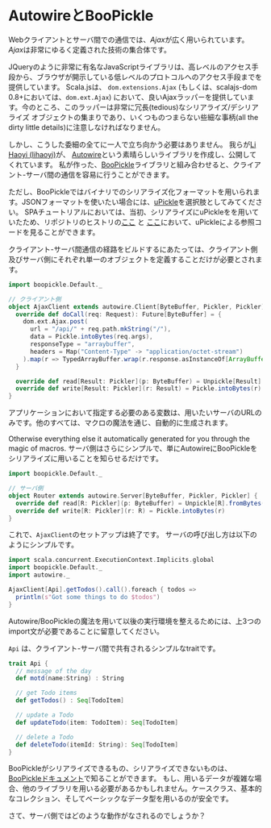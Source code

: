 # AutowireとBooPickle

Webクライアントとサーバ間での通信では、*Ajax*が広く用いられています。*Ajax*は非常にゆるく定義された技術の集合体です。

JQueryのように非常に有名なJavaScriptライブラリは、高レベルのアクセス手段から、ブラウザが開示している低レベルのプロトコルへのアクセス手段までを提供しています。
Scala.jsは、 `dom.extensions.Ajax` (もしくは、scalajs-dom 0.8+においては、`dom.ext.Ajax`) において、良いAjaxラッパーを提供しています。今のところ、このラッパーは非常に冗長(tedious)なシリアライズ/デシリアライズ オブジェクトの集まりであり、いくつものつまらない些細な事柄(all the dirty little details)に注意しなければなりません。

しかし、こうした委細の全てに一人で立ち向かう必要はありません。
我らが[Li Haoyi (lihaoyi)](https://github.com/lihaoyi)が、  [Autowire](https://github.com/lihaoyi/autowire)という素晴らしいライブラリを作成し、公開してくれています。
私が作った、[BooPickle](https://github.com/ochrons/boopickle)ライブラリと組み合わせると、クライアント-サーバ間の通信を容易に行うことができます。

ただし、BooPickleではバイナリでのシリアライズ化フォーマットを用いられます。JSONフォーマットを使いたい場合には、[uPickle](https://github.com/lihaoyi/upickle)を選択肢としてみてください。
SPAチュートリアルにおいては、当初、シリアライズにuPickleをを用いていたため、リポジトリのヒストリの[ここ](https://github.com/ochrons/scalajs-spa-tutorial/blob/628bf9308aaebe7f3d0527007ef604801988ef42/js/src/main/scala/spatutorial/client/services/AjaxClient.scala)
と [ここ](https://github.com/ochrons/scalajs-spa-tutorial/blob/628bf9308aaebe7f3d0527007ef604801988ef42/jvm/src/main/scala/spatutorial/server/MainApp.scala)において、uPickleによる参照コードを見ることができます。

クライアント-サーバ間通信の経路をビルドするにあたっては、クライアント側及びサーバ側にそれぞれ単一のオブジェクトを定義することだけが必要とされます。

```scala
import boopickle.Default._

// クライアント側
object AjaxClient extends autowire.Client[ByteBuffer, Pickler, Pickler] {
  override def doCall(req: Request): Future[ByteBuffer] = {
    dom.ext.Ajax.post(
      url = "/api/" + req.path.mkString("/"),
      data = Pickle.intoBytes(req.args),
      responseType = "arraybuffer",
      headers = Map("Content-Type" -> "application/octet-stream")
    ).map(r => TypedArrayBuffer.wrap(r.response.asInstanceOf[ArrayBuffer]))
  }

  override def read[Result: Pickler](p: ByteBuffer) = Unpickle[Result].fromBytes(p)
  override def write[Result: Pickler](r: Result) = Pickle.intoBytes(r)
}
```
アプリケーションにおいて指定する必要のある変数は、用いたいサーバのURLのみです。他のすべては、マクロの魔法を通じ、自動的に生成されます。

Otherwise everything else it automatically generated for you through the magic of macros.
サーバ側はさらにシンプルで、単にAutowireにBooPickleをシリアライズに用いることを知らせるだけです。

```scala
import boopickle.Default._

// サーバ側
object Router extends autowire.Server[ByteBuffer, Pickler, Pickler] {
  override def read[R: Pickler](p: ByteBuffer) = Unpickle[R].fromBytes(p)
  override def write[R: Pickler](r: R) = Pickle.intoBytes(r)
}
```
これで、`AjaxClient`のセットアップは終了です。 サーバの呼び出し方は以下のようにシンプルです。

```scala
import scala.concurrent.ExecutionContext.Implicits.global
import boopickle.Default._
import autowire._

AjaxClient[Api].getTodos().call().foreach { todos =>
  println(s"Got some things to do $todos")
}
```

Autowire/BooPickleの魔法を用いて以後の実行環境を整えるためには、上3つのimport文が必要であることに留意してください。


`Api` は、クライアント-サーバ間で共有されるシンプルなtraitです。

```scala
trait Api {
  // message of the day
  def motd(name:String) : String

  // get Todo items
  def getTodos() : Seq[TodoItem]

  // update a Todo
  def updateTodo(item: TodoItem): Seq[TodoItem]

  // delete a Todo
  def deleteTodo(itemId: String): Seq[TodoItem]
}
```

BooPickleがシリアライズできるもの、シリアライズできないものは、[BooPickleドキュメント](https://github.com/ochrons/boopickle)で知ることができます。
もし、用いるデータが複雑な場合、他のライブラリを用いる必要があるかもしれません。ケースクラス、基本的なコレクション、そしてベーシックなデータ型を用いるのが安全です。

さて、サーバ側ではどのような動作がなされるのでしょうか？
